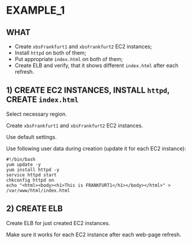 # EXAMPLE_1

## WHAT

  - Create `xbsFrankfurt1` and `xbsFrankfurt2` EC2 instances;
  - Install `httpd` on both of them;
  - Put appropriate `index.html` on both of them;
  - Create ELB and verify, that it shows different `index.html` after each refresh.
  
## 1) CREATE EC2 INSTANCES, INSTALL `httpd`, CREATE `index.html`

Select necessary region.

Create `xbsFrankfurt1` and `xbsFrankfurt2` EC2 instances.
 
Use default settings.

Use following user data during creation (update it for each EC2 instance):
```
#!/bin/bash
yum update -y
yum install httpd -y
service httpd start
chkconfig httpd on
echo "<html><body><h1>This is FRANKFURT1</h1></body></html>" > /var/www/html/index.html
```

## 2) CREATE ELB

Create ELB for just created EC2 instances.

Make sure it works for each EC2 instance after each web-page refresh.




























